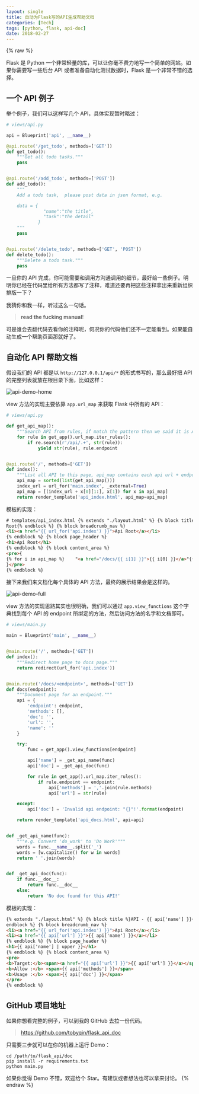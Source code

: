 ```yaml
---
layout: single
title: 自动为Flask写的API生成帮助文档
categories: [Tech]
tags: [python, flask, api-doc]
date: 2018-02-27
---
```


{% raw %}

Flask 是 Python 一个非常轻量的库，可以让你毫不费力地写一个简单的网站。如果你需要写一些后台 API 或者准备自动化测试数据时，Flask 是一个非常不错的选择。

## 一个 API 例子

举个例子，我们可以这样写几个 API，具体实现暂时略过：

```python
# views/api.py

api = Blueprint('api', __name__)

@api.route('/get_todo', methods=['GET'])
def get_todo():
    """Get all todo tasks."""
    pass


@api.route('/add_todo', methods=['POST'])
def add_todo():
    """
    Add a todo task,  please post data in json format, e.g.

    data = {
              "name":"the title",
              "task":"the detail"
            }
    """
    pass


@api.route('/delete_todo', methods=['GET', 'POST'])
def delete_todo():
    """Delete a todo task."""
    pass

```

一旦你的 API 完成，你可能需要和调用方沟通调用的细节，最好给一些例子。明明你已经在代码里给所有方法都写了注释，难道还要再把这些注释拿出来重新组织排版一下？

我猜你和我一样，听过这么一句话。

> **read the fucking manual**!

可是谁会去翻代码去看你的注释呢，何况你的代码他们还不一定能看到。如果能自动生成一个帮助页面那就好了。

## 自动化 API 帮助文档

假设我们的 API 都是以 `http://127.0.0.1/api/*` 的形式书写的，那么最好把 API 的完整列表就放在根目录下面，比如这样：

![api-demo-home](https://tobyqin.github.io/images/api-demo-home.png)

view 方法的实现主要依靠 `app.url_map` 来获取 Flask 中所有的 API：

```python
# views/api.py

def get_api_map():
    """Search API from rules, if match the pattern then we said it is API."""
    for rule in get_app().url_map.iter_rules():
        if re.search(r'/api/.+', str(rule)):
            yield str(rule), rule.endpoint


@api.route('/', methods=['GET'])
def index():
    """List all API to this page, api_map contains each api url + endpoint."""
    api_map = sorted(list(get_api_map()))
    index_url = url_for('main.index', _external=True)
    api_map = [(index_url + x[0][1:], x[1]) for x in api_map]
    return render_template('api_index.html', api_map=api_map)
```

模板的实现：

```html
# templates/api_index.html {% extends "./layout.html" %} {% block title %}API
Root{% endblock %} {% block breadcrumb_nav %}
<li><a href="{{ url_for('api.index') }}">Api Root</a></li>
{% endblock %} {% block page_header %}
<h1>Api Root</h1>
{% endblock %} {% block content_area %}
<pre>{
{% for i in api_map %}    "<a href="/docs/{{ i[1] }}">{{ i[0] }}</a>"{{ ",\n" if not loop.last }}{% endfor %}
}</pre>
{% endblock %}
```

接下来我们来文档化每个具体的 API 方法，最终的展示结果会是这样的。

![api-demo-full](https://tobyqin.github.io/images/api-demo-full.png)

view 方法的实现思路其实也很明确，我们可以通过 `app.view_functions` 这个字典找到每个 API 的 endpoint 所绑定的方法，然后访问方法的名字和文档即可。

```python
# views/main.py

main = Blueprint('main', __name__)


@main.route('/', methods=['GET'])
def index():
    """Redirect home page to docs page."""
    return redirect(url_for('api.index'))


@main.route('/docs/<endpoint>', methods=['GET'])
def docs(endpoint):
    """Document page for an endpoint."""
    api = {
        'endpoint': endpoint,
        'methods': [],
        'doc': '',
        'url': '',
        'name': ''
    }

    try:
        func = get_app().view_functions[endpoint]

        api['name'] = _get_api_name(func)
        api['doc'] = _get_api_doc(func)

        for rule in get_app().url_map.iter_rules():
            if rule.endpoint == endpoint:
                api['methods'] = ','.join(rule.methods)
                api['url'] = str(rule)

    except:
        api['doc'] = 'Invalid api endpoint: "{}"!'.format(endpoint)

    return render_template('api_docs.html', api=api)


def _get_api_name(func):
    """e.g. Convert 'do_work' to 'Do Work'"""
    words = func.__name__.split('_')
    words = [w.capitalize() for w in words]
    return ' '.join(words)


def _get_api_doc(func):
    if func.__doc__:
        return func.__doc__
    else:
        return 'No doc found for this API!'
```

模板的实现：

```html
{% extends "./layout.html" %} {% block title %}API - {{ api['name'] }}{%
endblock %} {% block breadcrumb_nav %}
<li><a href="{{ url_for('api.index') }}">Api Root</a></li>
<li><a href="{{ api['url'] }}">{{ api['name'] }}</a></li>
{% endblock %} {% block page_header %}
<h1>{{ api['name'] | upper }}</h1>
{% endblock %} {% block content_area %}
<pre>
<b>Target:</b><span><a href="{{ api['url'] }}">{{ api['url'] }}</a></span>
<b>Allow :</b> <span>{{ api['methods'] }}</span>
<b>Usage :</b> <span>{{ api['doc'] }}</span>
</pre>
{% endblock %}
```

## GitHub 项目地址

如果你想看完整的例子，可以到我的 GitHub 去拉一份代码。

> https://github.com/tobyqin/flask_api_doc

只需要三步就可以在你的机器上运行 Demo：

```shell
cd /path/to/flask_api/doc
pip install -r requirements.txt
python main.py
```

如果你觉得 Demo 不错，欢迎给个 Star。有建议或者想法也可以拿来讨论。
{% endraw %}
